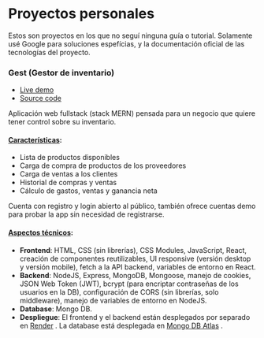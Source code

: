 # Proyectos personales

Estos son proyectos en los que no seguí ninguna guía o tutorial. Solamente usé Google para soluciones espefícias, y la documentación oficial de las tecnologías del proyecto.

### Gest (Gestor de inventario)

- [Live demo](https://gest-rodrigo-quevedo.onrender.com/)
- [Source code](https://github.com/rodrigo-quevedo/Gest)

Aplicación web fullstack (stack MERN) pensada para un negocio que quiere tener control sobre su inventario. 

#### <ins>Características</ins>: 
- Lista de productos disponibles
- Carga de compra de productos de los proveedores
- Carga de ventas a los clientes
- Historial de compras y ventas
- Cálculo de gastos, ventas y ganancia neta

Cuenta con registro y login abierto al público, también ofrece cuentas demo para probar la app sin necesidad de registrarse. 

#### <ins>Aspectos técnicos</ins>:
- **Frontend**: HTML, CSS (sin librerías), CSS Modules, JavaScript, React, creación de componentes reutilizables, UI responsive (versión desktop y versión mobile), fetch a la API backend, variables de entorno en React.
- **Backend**: NodeJS, Express, MongoDB, Mongoose, manejo de cookies, JSON Web Token (JWT), bcrypt (para encriptar contraseñas de los usuarios en la DB), configuración de CORS (sin librerías, solo middleware), manejo de variables de entorno en NodeJS.
- **Database**: Mongo DB.
- **Despliegue**: El frontend y el backend están desplegados por separado en [Render](https://render.com/) . La database está desplegada en [Mongo DB Atlas](https://www.mongodb.com/products/platform/atlas-database) .


